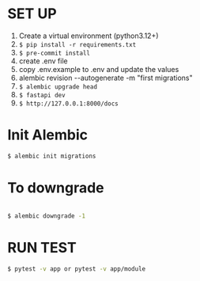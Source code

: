 # SET UP

1. Create a virtual environment (python3.12+)
2. `$ pip install -r requirements.txt`
3. `$ pre-commit install`
4. create .env file
5. copy .env.example to .env and update the values
6. alembic revision --autogenerate -m "first migrations"
7. `$ alembic upgrade head`
8. `$ fastapi dev `
9. `$ http://127.0.0.1:8000/docs`

# Init Alembic

```bash
$ alembic init migrations
```

# To downgrade

```bash

$ alembic downgrade -1

```

# RUN TEST

```bash
$ pytest -v app or pytest -v app/module

```
